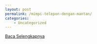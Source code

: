 ```yaml
---
layout: post
permalink: /mimpi-telepon-dengan-mantan/
categories:
    - Uncategorized
---
```


[Baca Selengkapnya](/04)